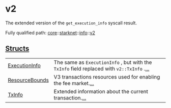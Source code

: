 # v2

The extended version of the `get_execution_info` syscall result.

Fully qualified path: [core](./core.md)::[starknet](./core-starknet.md)::[info](./core-starknet-info.md)::[v2](./core-starknet-info-v2.md)


[Structs](./core-starknet-info-v2-structs.md)
 ---
| | |
|:---|:---|
| [ExecutionInfo](./core-starknet-info-v2-ExecutionInfo.md) | The same as `ExecutionInfo` , but with the `TxInfo`  field replaced with `v2::TxInfo` .[...](./core-starknet-info-v2-ExecutionInfo.md) |
| [ResourceBounds](./core-starknet-info-v2-ResourceBounds.md) | V3 transactions resources used for enabling the fee market.[...](./core-starknet-info-v2-ResourceBounds.md) |
| [TxInfo](./core-starknet-info-v2-TxInfo.md) | Extended information about the current transaction.[...](./core-starknet-info-v2-TxInfo.md) |
